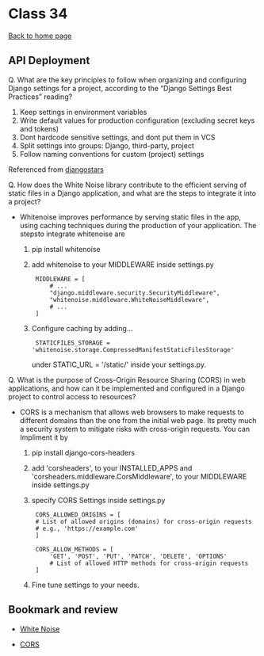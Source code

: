 # Class 34

[Back to home page](../README.md)

## API Deployment

Q. What are the key principles to follow when organizing and configuring Django settings for a project, according to the “Django Settings Best Practices” reading?

1. Keep settings in environment variables
2. Write default values for production configuration (excluding secret keys and tokens)
3. Dont hardcode sensitive settings, and dont put them in VCS
4. Split settings into groups: Django, third-party, project
5. Follow naming conventions for custom (project) settings

  Referenced from [djangostars](https://djangostars.com/blog/configuring-django-settings-best-practices/)

Q. How does the White Noise library contribute to the efficient serving of static files in a Django application, and what are the steps to integrate it into a project?

- Whitenoise improves performance by serving static files in the app, using caching techniques during the production of your application. The stepsto integrate whitenoise are
  1. pip install whitenoise
  2. add whitenoise to your MIDDLEWARE inside settings.py

          MIDDLEWARE = [
              # ...
              "django.middleware.security.SecurityMiddleware",
              "whitenoise.middleware.WhiteNoiseMiddleware",
              # ...
          ]

  3. Configure caching by adding...

          STATICFILES_STORAGE = 'whitenoise.storage.CompressedManifestStaticFilesStorage'

       under STATIC_URL = '/static/' inside your settings.py.

Q. What is the purpose of Cross-Origin Resource Sharing (CORS) in web applications, and how can it be implemented and configured in a Django project to control access to resources?

- CORS is a mechanism that allows web browsers to make requests to different domains than the one from the initial web page. Its pretty much a security system to mitigate risks with cross-origin requests. You can Impliment it by
  1. pip install django-cors-headers
  2. add 'corsheaders', to your INSTALLED_APPS and 'corsheaders.middleware.CorsMiddleware', to your MIDDLEWARE inside settings.py
  3. specify CORS Settings inside settings.py

          CORS_ALLOWED_ORIGINS = [
          # List of allowed origins (domains) for cross-origin requests
          # e.g., 'https://example.com'
          ]

          CORS_ALLOW_METHODS = [
              'GET', 'POST', 'PUT', 'PATCH', 'DELETE', 'OPTIONS'
              # List of allowed HTTP methods for cross-origin requests
          ]
  4. Fine tune settings to your needs.

## Bookmark and review

- [White Noise](http://whitenoise.evans.io/en/stable/)

- [CORS](https://en.m.wikipedia.org/wiki/Cross-origin_resource_sharing)
